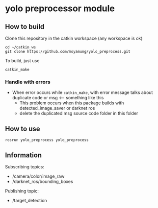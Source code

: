 yolo preprocessor module
===

How to build
---
Clone this repository in the catkin workspace (any workspace is ok)
~~~
cd ~/catkin_ws 
git clone https://github.com/moyamung/yolo_preprocess.git
~~~
To build, just use 
~~~
catkin_make
~~~

### Handle with errors
 - When error occurs while `catkin_make`, with error message talks about duplicate code or msg <-- something like this
   - This problem occurs when this package builds with detected_image_saver or darknet ros
   - delete the duplicated msg source code folder in this folder


How to use
---
~~~
rosrun yolo_preprocess yolo_preprocess
~~~

Information
---
Subscribing topics:
 - /camera/color/image_raw
 - /darknet_ros/bounding_boxes   

Publishing topic:
 - /target_detection
